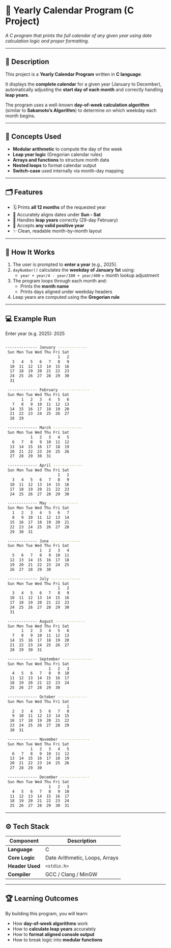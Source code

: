 # 📅 Yearly Calendar Program (C Project)

*A C program that prints the full calendar of any given year using date calculation logic and proper formatting.*

---

## 📘 Description

This project is a **Yearly Calendar Program** written in **C language**.

It displays the **complete calendar** for a given year (January to December), automatically adjusting the **start day of each month** and correctly handling **leap years**.

The program uses a well-known **day-of-week calculation algorithm** (similar to **Sakamoto’s Algorithm**) to determine on which weekday each month begins.

---

## 🧠 Concepts Used

- **Modular arithmetic** to compute the day of the week
- **Leap year logic** (Gregorian calendar rules)
- **Arrays and functions** to structure month data
- **Nested loops** to format calendar output
- **Switch-case** used internally via month-day mapping

---

## 🗂️ Features

- 🗓️ Prints **all 12 months** of the requested year
- 📍 Accurately aligns dates under **Sun - Sat**
- 📆 Handles **leap years** correctly (29-day February)
- 🔢 Accepts **any valid positive year**
- ✨ Clean, readable month-by-month layout

---

## 🧩 How It Works

1. The user is prompted to **enter a year** (e.g., 2025).
2. `dayNumber()` calculates the **weekday of January 1st** using:
    - `year + year/4 - year/100 + year/400` + month lookup adjustment
3. The program loops through each month and:
    - Prints the **month name**
    - Prints days aligned under weekday headers
4. Leap years are computed using the **Gregorian rule**

---

## 💻 Example Run

Enter year (e.g. 2025): 2025

```bash

-------------- January -------------
 Sun Mon Tue Wed Thu Fri Sat
                       1   2
   3   4   5   6   7   8   9
  10  11  12  13  14  15  16
  17  18  19  20  21  22  23
  24  25  26  27  28  29  30
  31

 ------------- February -------------     
 Sun Mon Tue Wed Thu Fri Sat
       1   2   3   4   5   6
   7   8   9  10  11  12  13
  14  15  16  17  18  19  20
  21  22  23  24  25  26  27
  28  29

 ------------- March -------------        
 Sun Mon Tue Wed Thu Fri Sat
           1   2   3   4   5
   6   7   8   9  10  11  12
  13  14  15  16  17  18  19
  20  21  22  23  24  25  26
  27  28  29  30  31

 ------------- April -------------        
 Sun Mon Tue Wed Thu Fri Sat
                       1   2
   3   4   5   6   7   8   9
  10  11  12  13  14  15  16
  17  18  19  20  21  22  23
  24  25  26  27  28  29  30

 ------------- May -------------
 Sun Mon Tue Wed Thu Fri Sat
   1   2   3   4   5   6   7
   8   9  10  11  12  13  14
  15  16  17  18  19  20  21
  22  23  24  25  26  27  28
  29  30  31

 ------------- June -------------
 Sun Mon Tue Wed Thu Fri Sat
               1   2   3   4
   5   6   7   8   9  10  11
  12  13  14  15  16  17  18
  19  20  21  22  23  24  25
  26  27  28  29  30

 ------------- July -------------
 Sun Mon Tue Wed Thu Fri Sat
                       1   2
   3   4   5   6   7   8   9
  10  11  12  13  14  15  16
  17  18  19  20  21  22  23
  24  25  26  27  28  29  30
  31

 ------------- August -------------       
 Sun Mon Tue Wed Thu Fri Sat
       1   2   3   4   5   6
   7   8   9  10  11  12  13
  14  15  16  17  18  19  20
  21  22  23  24  25  26  27
  28  29  30  31

 ------------- September -------------    
 Sun Mon Tue Wed Thu Fri Sat
                   1   2   3
   4   5   6   7   8   9  10
  11  12  13  14  15  16  17
  18  19  20  21  22  23  24
  25  26  27  28  29  30

 ------------- October -------------      
 Sun Mon Tue Wed Thu Fri Sat
                           1
   2   3   4   5   6   7   8
   9  10  11  12  13  14  15
  16  17  18  19  20  21  22
  23  24  25  26  27  28  29
  30  31

 ------------- November -------------     
 Sun Mon Tue Wed Thu Fri Sat
           1   2   3   4   5
   6   7   8   9  10  11  12
  13  14  15  16  17  18  19
  20  21  22  23  24  25  26
  27  28  29  30

 ------------- December -------------
 Sun Mon Tue Wed Thu Fri Sat
                   1   2   3
   4   5   6   7   8   9  10
  11  12  13  14  15  16  17
  18  19  20  21  22  23  24
  25  26  27  28  29  30  31

```
---

## ⚙️ Tech Stack

| Component | Description |
| --- | --- |
| **Language** | C |
| **Core Logic** | Date Arithmetic, Loops, Arrays |
| **Header Used** | `<stdio.h>` |
| **Compiler** | GCC / Clang / MinGW |

---

## 🏆 Learning Outcomes

By building this program, you will learn:

- How **day-of-week algorithms** work
- How to **calculate leap years** accurately
- How to **format aligned console output**
- How to break logic into **modular functions**